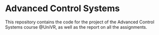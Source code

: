 # Advanced Control Systems

This repository contains the code for the project of the Advanced Control Systems course @UniVR, as well as the report on all the assignments.
